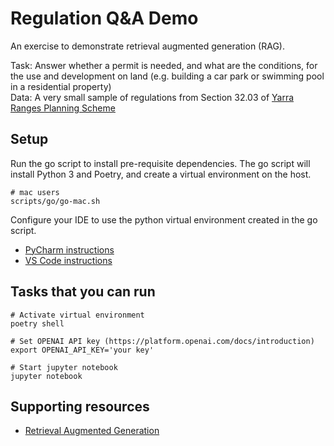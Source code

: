 # Regulation Q&A Demo

An exercise to demonstrate retrieval augmented generation (RAG).

Task: Answer whether a permit is needed, and what are the conditions, for the use and development on land (e.g. building a car park or swimming pool in a residential property)  
Data: A very small sample of regulations from Section 32.03 of [Yarra Ranges Planning Scheme](https://planning-schemes.app.planning.vic.gov.au/Yarra%20Ranges/ordinance?f.Scheme%7CplanningSchemeName=)

## Setup

Run the go script to install pre-requisite dependencies. The go script will install Python 3 and Poetry, and create a virtual environment on the host. 

```shell script
# mac users
scripts/go/go-mac.sh
```

Configure your IDE to use the python virtual environment created in the go script. 
- [PyCharm instructions](https://www.jetbrains.com/help/pycharm/creating-virtual-environment.html#existing-environment)
- [VS Code instructions](https://code.visualstudio.com/docs/python/environments)

## Tasks that you can run

```shell script
# Activate virtual environment
poetry shell

# Set OPENAI API key (https://platform.openai.com/docs/introduction)
export OPENAI_API_KEY='your key'

# Start jupyter notebook
jupyter notebook
```

## Supporting resources

- [Retrieval Augmented Generation](https://python.langchain.com/docs/use_cases/question_answering/)

